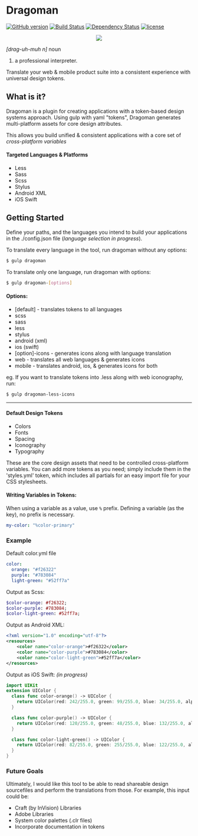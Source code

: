 # Dragoman 
[![GitHub version](https://badge.fury.io/gh/NateBaldwinDesign%2FDragoman.svg)](https://badge.fury.io/gh/NateBaldwinDesign%2FDragoman) [![Build Status](https://travis-ci.org/NateBaldwinDesign/dragoman.svg?branch=master)](https://travis-ci.org/NateBaldwinDesign/Dragoman) [![Dependency Status](https://gemnasium.com/badges/github.com/NateBaldwinDesign/Dragoman.svg)](https://gemnasium.com/github.com/NateBaldwinDesign/Dragoman)
 [![license](https://img.shields.io/github/license/mashape/apistatus.svg?maxAge=2592000)]()

<p align="center">
  <img src="https://natebaldwindesign.github.io/dragoman/assets/img/dragoman.png">
</p>

_[drag-uh-muh n]_
noun
1. a professional interpreter.

Translate your web & mobile product suite into a consistent experience with universal design tokens.

## What is it?
Dragoman is a plugin for creating applications with a token-based design systems approach. Using gulp with yaml "tokens", Dragoman generates multi-platform assets for core design attributes.

This allows you build unified & consistent applications with a core set of *cross-platform variables*

#### Targeted Languages & Platforms
* Less
* Sass
* Scss
* Stylus
* Android XML
* iOS Swift 

## Getting Started

Define your paths, and the languages you intend to build your applications in the ./config.json file (_language selection in progress_). 

To translate every language in the tool, run dragoman without any options:

```bash
$ gulp dragoman
```

To translate only one language, run dragoman with options:

``` bash
$ gulp dragoman-[options]
```

#### Options:
* [default] - translates tokens to all languages
* scss
* sass
* less
* stylus
* android (xml)
* ios (swift)
* [option]-icons - generates icons along with language translation
* web - translates all web languages & generates icons
* mobile - translates android, ios, & generates icons for both

eg. If you want to translate tokens into .less along with web iconography, run:

``` bash
$ gulp dragoman-less-icons
```
----

#### Default Design Tokens
* Colors
* Fonts
* Spacing
* Iconography
* Typography

These are the core design assets that need to be controlled cross-platform variables. You can add more tokens as you need; simply include them in the 'styles.yml' token, which includes all partials for an easy import file for your CSS stylesheets.

#### Writing Variables in Tokens:
When using a variable as a value, use `%` prefix. Defining a variable (as the key), no prefix is necessary.

```yaml
my-color: "%color-primary"
```


### Example
Default color.yml file

```yaml
color:
  orange: "#f26322"
  purple: "#783084"
  light-green: "#52ff7a"
```
Output as Scss:

```sass
$color-orange: #f26322;
$color-purple: #783084;
$color-light-green: #52ff7a;
```
Output as Android XML:

```xml
<?xml version="1.0" encoding="utf-8"?> 
<resources> 
    <color name="color-orange">#f26322</color>
    <color name="color-purple">#783084</color>
    <color name="color-light-green">#52ff7a</color>
</resources> 
```
Output as iOS Swift: _(in progress)_

```swift
import UIKit
extension UIColor {
  class func color-orange() -> UIColor {
    return UIColor(red: 242/255.0, green: 99/255.0, blue: 34/255.0, alpha: 1.0; 
  }

  class func color-purple() -> UIColor {
    return UIColor(red: 120/255.0, green: 48/255.0, blue: 132/255.0, alpha: 1.0; 
  }

  class func color-light-green() -> UIColor {
    return UIColor(red: 82/255.0, green: 255/255.0, blue: 122/255.0, alpha: 1.0; 
  }
}
```

### Future Goals
Ultimately, I would like this tool to be able to read shareable design sourcefiles and perform the translations from those. For example, this input could be:
* Craft (by InVision) Libraries
* Adobe Libraries
* System color palettes (.clr files)
* Incorporate documentation in tokens
